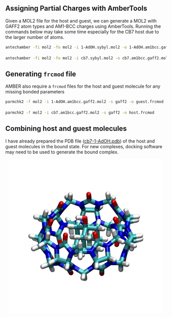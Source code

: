 ## Assigning Partial Charges with AmberTools
Given a MOL2 file for the host and guest, we can generate a MOL2 with GAFF2 atom types and AM1-BCC charges using AmberTools. Running the commands below may take some time especially for the CB7 host due to the larger number of atoms. 
```bash
antechamber -fi mol2 -fo mol2 -i 1-AdOH.sybyl.mol2 -o 1-AdOH.am1bcc.gaff2.mol2 -at gaff2 -c bcc -nc 0 -rn AMT -pf y

antechamber -fi mol2 -fo mol2 -i cb7.sybyl.mol2 -o cb7.am1bcc.gaff2.mol2 -at gaff2 -c bcc -nc 0 -pl 10 -rn CB7 -pf y 
```

## Generating `frcmod` file
AMBER also require a `frcmod` files for the host and guest molecule for any missing bonded parameters
```bash
parmchk2 -f mol2 -i 1-AdOH.am1bcc.gaff2.mol2 -s gaff2 -o guest.frcmod

parmchk2 -f mol2 -i cb7.am1bcc.gaff2.mol2 -s gaff2 -o host.frcmod
```

## Combining host and guest molecules
I have already prepared the PDB file ([cb7-1-AdOH.pdb](cb7-1-AdOH.pdb)) of the host and guest molecules in the bound state. For new complexes, docking software may need to be used to generate the bound complex.


<p align="center">
  <img width="480" height="480" src="hg_complex.jpg">
</p>